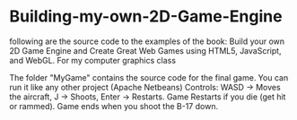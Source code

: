 # Building-my-own-2D-Game-Engine
 following are the source code to the examples of the book: Build your own 2D Game Engine and Create Great Web Games using HTML5, JavaScript, and WebGL.  For my computer graphics class

The folder "MyGame" contains the source code for the final game. You can run it like any other project (Apache Netbeans)
Controls:
WASD -> Moves the aircraft,
 J -> Shoots,
 Enter -> Restarts.
Game Restarts if you die (get hit or rammed).
 Game ends when you shoot the B-17 down.
